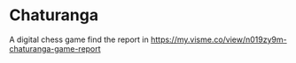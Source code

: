 # Chaturanga
A digital chess game
find the report in https://my.visme.co/view/n019zy9m-chaturanga-game-report
